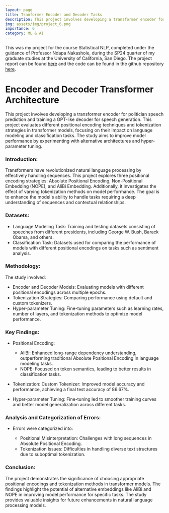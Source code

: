 ```yaml
---
layout: page
title: Tranformer Encoder and Decoder Tasks
description: This project involves developing a transformer encoder for politician speech prediction, training a GPT-like decoder for speech generation, and experimenting with architecture variations to enhance model accuracy and perplexity.
img: assets/img/project_6.png
importance: 6
category: ML & AI
---
```


This was my project for the course Statistical NLP, completed under the guidance of Professor Ndapa Nakashole, during the SP24 quarter of my graduate studies at the University of California, San Diego.
The project report can be found [here](https://github.com/samyakmehta28/CSE256_PA2/blob/master/CSE256_PA2_report.pdf) and the code can be found in the github repository [here](https://github.com/samyakmehta28/CSE256_PA2).

# Encoder and Decoder Transformer Architecture

This project involves developing a transformer encoder for politician speech prediction and training a GPT-like decoder for speech generation.
This project evaluates different positional encoding techniques and tokenization strategies in transformer models, focusing on their impact on language modeling and classification tasks. The study aims to improve model performance by experimenting with alternative architectures and hyper-parameter tuning.

### Introduction:

Transformers have revolutionized natural language processing by effectively handling sequences. This project explores three positional encoding strategies: Absolute Positional Encoding, Non-Positional Embedding (NOPE), and AliBi Embedding. Additionally, it investigates the effect of varying tokenization methods on model performance. The goal is to enhance the model's ability to handle tasks requiring a deep understanding of sequences and contextual relationships.

### Datasets:

- Language Modeling Task: Training and testing datasets consisting of speeches from different presidents, including George W. Bush, Barack Obama, and others.
- Classification Task: Datasets used for comparing the performance of models with different positional encodings on tasks such as sentiment analysis.

### Methodology:

The study involved:

- Encoder and Decoder Models: Evaluating models with different positional encodings across multiple epochs.
- Tokenization Strategies: Comparing performance using default and custom tokenizers.
- Hyper-parameter Tuning: Fine-tuning parameters such as learning rates, number of layers, and tokenization methods to optimize model performance.

### Key Findings:

- Positional Encoding:

  - AliBi: Enhanced long-range dependency understanding, outperforming traditional Absolute Positional Encoding in language modeling tasks.
  - NOPE: Focused on token semantics, leading to better results in classification tasks.

- Tokenization:
  Custom Tokenizer: Improved model accuracy and performance, achieving a final test accuracy of 86.67%.
- Hyper-parameter Tuning:
  Fine-tuning led to smoother training curves and better model generalization across different tasks.

### Analysis and Categorization of Errors:

- Errors were categorized into:

  - Positional Misinterpretation: Challenges with long sequences in Absolute Positional Encoding.
  - Tokenization Issues: Difficulties in handling diverse text structures due to suboptimal tokenization.

### Conclusion:

The project demonstrates the significance of choosing appropriate positional encodings and tokenization methods in transformer models. The findings highlight the potential of alternative embeddings like AliBi and NOPE in improving model performance for specific tasks. The study provides valuable insights for future enhancements in natural language processing models.

